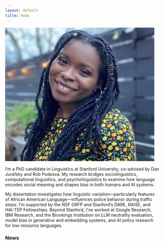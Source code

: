 ```yaml
---
layout: default
title: Home
---
```

<img class="profile-picture" src="imgs/me.jpg">

I’m a PhD candidate in Linguistics at Stanford University, co-advised by Dan Jurafsky and Rob Podesva. My research bridges sociolinguistics, computational linguistics, and psycholinguistics to examine how language encodes social meaning and shapes bias in both humans and AI systems.

My dissertation investigates how linguistic variation—particularly features of African American Language—influences police behavior during traffic stops. I’m supported by the NSF GRFP and Stanford’s DARE, RAISE, and HAI-TEP Fellowships. Beyond Stanford, I’ve worked at Google Research, IBM Research, and the Brookings Institution on LLM neutrality evaluation, model bias in generative and embedding systems, and AI policy research for low-resource languages.

### News
